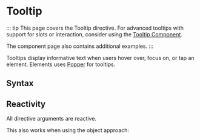 # Tooltip <Tag text="v-tooltip" />

::: tip
This page covers the Tooltip directive. For advanced tooltips with support for slots or interaction, consider using the [Tooltip Component](/components/tooltip).

The component page also contains additional examples.
:::

Tooltips display informative text when users hover over, focus on, or tap an element. Elements uses [Popper](https://npmjs.org/package/@popperjs/core) for tooltips.

<Snippet :code="example" />

## Syntax

<Snippet no-render no-edit :code="syntax" />

## Reactivity

All directive arguments are reactive.

<Snippet :code="reactive" />

This also works when using the object approach:

<Snippet :code="reactive2" />

<script lang="ts" setup>
const example = `
<EButton v-tooltip="'Hey there!'">Hover me!</EButton>
`

const syntax = `
<template>
  <EButton v-tooltip:[trigger]:[position]="[text | options]">Button</EButton>
</template>`

const reactive = `
<template>
  <EButton :variant="variant" v-tooltip="n">Hover me!</EButton>
  {{variant}}
</template>

<script>
export default {
  data() {
    return {
      n: 1,
      variant: 'primary'
    }
  },
  mounted() {
    setInterval(() => {
      this.n++;
      this.variant = this.variant === 'primary' ? 'secondary' : 'primary'
    }, 500)
  }
}
<\/script>
`

const reactive2 = `
<template>
  <EButton v-tooltip="{ text: variant, variant }">Hover me!</EButton>
</template>

<script>
export default {
  data() {
    return {
      variant: 'primary',
    }
  },
  mounted() {
    setInterval(() => {
      this.variant = this.variant === 'primary' ? 'error' : 'primary';
    }, 500)
  }
}
<\/script>
`

</script>
